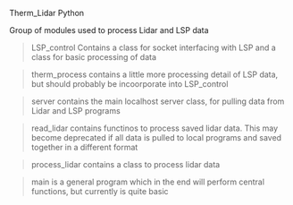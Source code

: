 Therm_Lidar Python

Group of modules used to process Lidar and LSP data
> LSP_control Contains a class for socket interfacing with LSP and a class for basic processing of data

> therm_process contains a little more processing detail of LSP data, but should probably be incoorporate into LSP_control

> server contains the main localhost server class, for pulling data from Lidar and LSP programs

> read_lidar contains functinos to process saved lidar data. This may become deprecated if all data is pulled to local
> programs and saved together in a different format

> process_lidar contains a class to process lidar data

> main is a general program which in the end will perform central functions, but currently is quite basic

